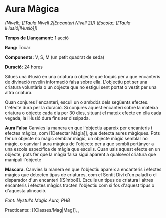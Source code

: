 # Aura Màgica

*(Nivell:: [[Taula Nivell 2|Encanteri Nivell 2]]) (Escola:: [[Taula Il·lusió|Il·lusió]])*

**Temps de Llançament:** 1 acció

**Rang:** Tocar

**Components:** V, S, M (un petit quadrat de seda)

**Duració:** 24 hores

Situes una il·lusió en una criatura o objecte que toquis per a que encanteris de divinació revelin informació falsa sobre ella. L'objectiu pot ser una criatura voluntària o un objecte que no estigui sent portat o vestit per una altra criatura.

Quan conjures l'encanteri, escull un o ambdós dels següents efectes. L'efecte dura per la duració. Si conjures aquest encanteri sobre la mateixa criatura o objecte cada dia per 30 dies, situant el mateix efecte en ella cada vegada, la il·lusió dura fins ser dissipada.

**Aura Falsa** Canvies la manera en que l'objectiu apareix per encanteris i efectes màgics, com [[Detectar Màgia]], que detecta aures màgiques. Pots fer un objecte no màgic semblar màgic, un objecte màgic semblar no màgic, o canviar l'aura màgica de l'objecte per a que sembli pertànyer a una escola específica de màgia que esculls. Quan usis aquest efecte en un objecte, pots fer que la màgia falsa sigui aparent a qualsevol criatura que manipuli l'objecte

**Màscara**. Canvies la manera en que l'objectiu apareix a encanteris i efectes màgics que detecten tipus de criatures, com el Sentit Diví d'un paladí o el disparador d'un encanteri [[Símbol]]. Esculls un tipus de criatura i altres encanteris i efectes màgics tracten l'objectiu com si fos d'aquest tipus o d'aquesta alineació.


*Font: Nystul's Magic Aura, PHB*



Practicants:: [[Classes/Mag|Mag]], ,